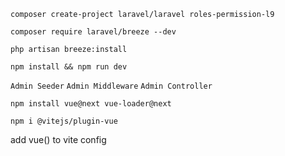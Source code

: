 `composer create-project laravel/laravel roles-permission-l9`

`composer require laravel/breeze --dev`

`php artisan breeze:install`

`npm install && npm run dev`

`Admin Seeder`
`Admin Middleware`
`Admin Controller`

`npm install vue@next vue-loader@next`

`npm i @vitejs/plugin-vue`

add vue() to vite config